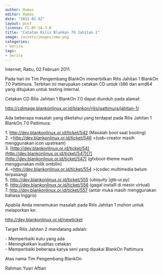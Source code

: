 ```yaml
---
author: Humas
editor: Humas
date: "2011-02-02"
layout: post
license: CC-BY-SA-3.0
title: "Catatan Rilis Blankon 70 Jahitan 1"
image: /assets/images/omw.png
categories:
- berita
tags:
- berita
---
```


Internet, Rabu, 02 Februari 2011.  
  
Pada hari ini Tim Pengembang BlankOn menerbitkan Rilis Jahitan 1 BlankOn 7.0
Pattimura. Terbitan ini merupakan cetakan CD untuk i386 dan amd64 yang
ditujukan untuk testing Internal.  
  
Cetakan CD Rilis Jahitan 1 BlankOn 7.0 dapat diunduh pada alamat:  
  
<http://cdimage.blankonlinux.or.id/blankon/rilis/pattimura/jahitan-1/>  
  
  
Ada beberapa masalah yang diketahui yang terdapat pada Rilis Jahitan 1 BlankOn
7.0 Pattimura:  
  
  
1\. <http://dev.blankonlinux.or.id/ticket/542> (Masalah boot saat booting)  
2\. <http://dev.blankonlinux.or.id/ticket/546 >(usb-creator masih menggunakan
icon upstream)  
3\.
[http://dev.blankonlinux.or.id/ticket/54](http://dev.blankonlinux.or.id/ticket/547)[7](http://dev.blankonlinux.or.id/ticket/547)
(gfxboot-theme masih menggunakan milik ombilin)  
4\. <http://dev.blankonlinux.or.id/ticket/554 >(codec multimedia belum
terpasang)  
5\. <http://dev.blankonlinux.or.id/ticket/555> (ubiquity [gtk-ui.py)  
6\. <http://dev.blankonlinux.or.id/ticket/556> (gagal installl di mesin
virtual)  
7\. <http://dev.blankonlinux.or.id/ticket/557> (antar muka masih menggunakan
bahasa Inggris)  
  
Apabila Anda menemukan masalah pada Rilis Jahitan 1 mohon untuk melaporkan ke:  
  
<http://dev.blankonlinux.or.id/newticket>  
  
Target Rilis Jahitan 2 mendatang adalah:  
  
\- Memperbaiki kutu yang ada  
\- Meningkatkan kualitas cetakan  
\- Memperbaiki beberapa karya seni yang dipakai BlankOn Pattimura  
  
Atas nama Tim Pengembang BlankOn  
  
  
Rahman Yusri Aftian


    